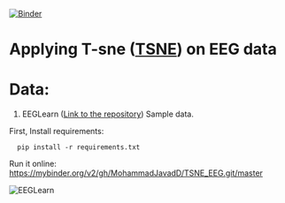 [![Binder](https://mybinder.org/badge_logo.svg)](https://mybinder.org/v2/gh/MohammadJavadD/TSNE_EEG.git/master)

# Applying T-sne ([TSNE](https://scikit-learn.org/stable/modules/generated/sklearn.manifold.TSNE.html)) on EEG data

# Data:

1) EEGLearn ([Link to the repository](https://github.com/pbashivan/EEGLearn)) Sample data.

First, Install requirements:

```
  pip install -r requirements.txt
```
Run it online:
https://mybinder.org/v2/gh/MohammadJavadD/TSNE_EEG.git/master

![EEGLearn](Img/EEGLEARN.png)


